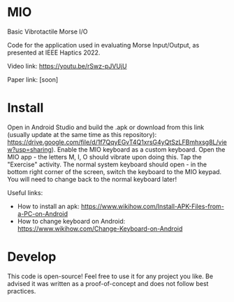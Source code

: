# MIO
Basic Vibrotactile Morse I/O

Code for the application used in evaluating Morse Input/Output, as presented at IEEE Haptics 2022. 

Video link: https://youtu.be/rSwz-pJVUjU

Paper link: \[soon\]

# Install
Open in Android Studio and build the .apk or download from this link (usually update at the same time as this repository): https://drive.google.com/file/d/1f7QqyEGvT4Q1xrsG4yQtSzLFBmhxsg8L/view?usp=sharing).
Enable the MIO keyboard as a custom keyboard. 
Open the MIO app - the letters M, I, O should vibrate upon doing this.
Tap the "Exercise" activity. The normal system keyboard should open - in the bottom right corner of the screen, switch the keyboard to the MIO keypad. You will need to change back to the normal keyboard later!

Useful links:
- How to install an apk: https://www.wikihow.com/Install-APK-Files-from-a-PC-on-Android
- How to change keyboard on Android: https://www.wikihow.com/Change-Keyboard-on-Android

# Develop
This code is open-source! Feel free to use it for any project you like. Be advised it was written as a proof-of-concept and does not follow best practices. 
